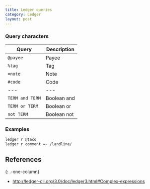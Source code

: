 ```yaml
---
title: Ledger queries
category: Ledger
layout: post
---
```


### Query characters

| Query           | Description |
| ---             | ---         |
| `@payee`        | Payee       |
| `%tag`          | Tag         |
| `=note`         | Note        |
| `#code`         | Code        |
| ---             | ---         |
| `TERM and TERM` | Boolean and |
| `TERM or TERM`  | Boolean or  |
| `not TERM`      | Boolean not |

### Examples

```sh
ledger r @taco
ledger r comment =~ /landline/
```

## References
{: .-one-column}

- <http://ledger-cli.org/3.0/doc/ledger3.html#Complex-expressions>
